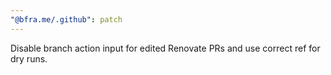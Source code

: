 ```yaml
---
"@bfra.me/.github": patch
---
```


Disable branch action input for edited Renovate PRs and use correct ref for dry runs.
